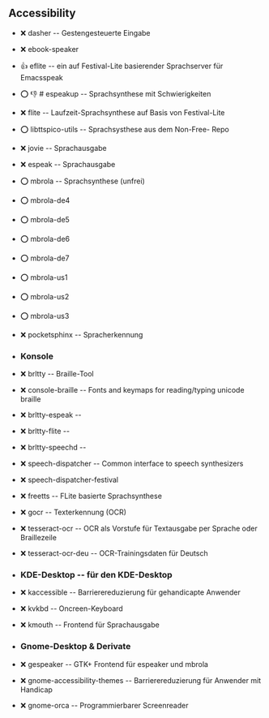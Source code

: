 ##  Accessibility

- :x:  dasher  -- Gestengesteuerte Eingabe
- :x:  ebook-speaker  
- :+1:  eflite  -- ein auf Festival-Lite basierender Sprachserver für Emacsspeak
- :o: :-1:  # espeakup  -- Sprachsynthese mit Schwierigkeiten
- :x:  flite  -- Laufzeit-Sprachsynthese auf Basis von Festival-Lite
- :o:  libttspico-utils  -- Sprachsysthese aus dem Non-Free- Repo
- :x:  jovie  -- Sprachausgabe
- :x:  espeak  --  Sprachausgabe
- :o:  mbrola  -- Sprachsynthese (unfrei)
- :o:  mbrola-de4  
- :o:  mbrola-de5  
- :o:  mbrola-de6  
- :o:  mbrola-de7  
- :o:  mbrola-us1  
- :o:  mbrola-us2  
- :o:  mbrola-us3  
- :x:  pocketsphinx  -- Spracherkennung


- ###  Konsole  

- :x:  brltty  -- Braille-Tool
- :x:  console-braille  -- Fonts and keymaps for reading/typing unicode braille
- :x:  brltty-espeak  --
- :x:  brltty-flite  --
- :x:  brltty-speechd  --
- :x:  speech-dispatcher  -- Common interface to speech synthesizers
- :x:  speech-dispatcher-festival  
- :x:  freetts  -- FLite basierte Sprachsynthese
- :x:  gocr  -- Texterkennung (OCR)
- :x:  tesseract-ocr  -- OCR als Vorstufe für Textausgabe per Sprache oder Braillezeile
- :x:  tesseract-ocr-deu  -- OCR-Trainingsdaten für Deutsch


- ###  KDE-Desktop -- für den KDE-Desktop 

- :x:  kaccessible  -- Barrierereduzierung für gehandicapte Anwender
- :x:  kvkbd  -- Oncreen-Keyboard
- :x:  kmouth  -- Frontend für Sprachausgabe


- ###  Gnome-Desktop & Derivate  

- :x:  gespeaker  -- GTK+ Frontend für espeaker und mbrola
- :x:  gnome-accessibility-themes  -- Barrierereduzierung für Anwender mit Handicap
- :x:  gnome-orca  -- Programmierbarer Screenreader
